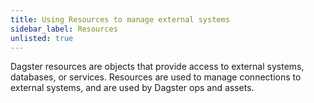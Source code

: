 ```yaml
---
title: Using Resources to manage external systems
sidebar_label: Resources
unlisted: true
---
```


Dagster resources are objects that provide access to external systems, databases, or services. Resources are used to manage connections to external systems, and are used by Dagster ops and assets.
